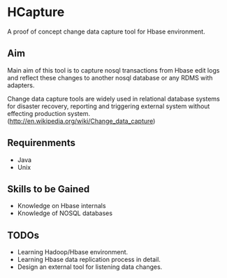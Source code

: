 HCapture
========

A proof of concept change data capture tool for Hbase environment. 

## Aim
Main aim of this tool is to capture nosql transactions from Hbase edit logs and reflect these changes to another nosql
database or any RDMS with adapters.

Change data capture tools are widely used in relational database systems for disaster recovery, reporting and triggering 
external system without effecting production system. (http://en.wikipedia.org/wiki/Change_data_capture)


## Requirenments
* Java
* Unix


## Skills to be Gained
* Knowledge on Hbase internals
* Knowledge of NOSQL databases

## TODOs
* Learning Hadoop/Hbase environment.
* Learning Hbase data replication process in detail.
* Design an external tool for listening data changes.
